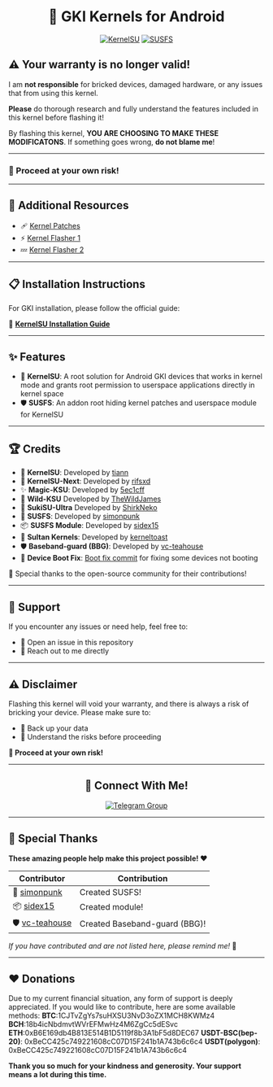 <div align="center">

# 🌟 GKI Kernels for Android

[![KernelSU](https://img.shields.io/badge/KernelSU-Supported-green)](https://kernelsu.org/)
[![SUSFS](https://img.shields.io/badge/SUSFS-Integrated-orange)](https://gitlab.com/simonpunk/susfs4ksu)

</div>

## ⚠️ Your warranty is no longer valid!

I am **not responsible** for bricked devices, damaged hardware, or any issues that from using this kernel.

**Please** do thorough research and fully understand the features included in this kernel before flashing it!

By flashing this kernel, **YOU ARE CHOOSING TO MAKE THESE MODIFICATONS**. If something goes wrong, **do not blame me**!

---

### 🚨 Proceed at your own risk!

---

## 🔗 Additional Resources

- 🩹 [Kernel Patches](https://github.com/Tam97123/kernel_patches)
- ⚡ [Kernel Flasher 1](https://github.com/fatalcoder524/KernelFlasher)
- 💤 [Kernel Flasher 2](https://github.com/libxzr/HorizonKernelFlasher)

---

## 📋 Installation Instructions

For GKI installation, please follow the official guide:

📖 **[KernelSU Installation Guide](https://kernelsu.org/guide/installation.html)**

---

## ✨ Features

- 🔐 **KernelSU**: A root solution for Android GKI devices that works in kernel mode and grants root permission to userspace applications directly in kernel space
- 🛡️ **SUSFS**: An addon root hiding kernel patches and userspace module for KernelSU

---

## 🏆 Credits

- 🔐 **KernelSU**: Developed by [tiann](https://github.com/tiann/KernelSU)
- 🚀 **KernelSU-Next**: Developed by [rifsxd](https://github.com/KernelSU-Next/KernelSU-Next)
- ✨ **Magic-KSU**: Developed by [5ec1cff](https://github.com/5ec1cff/KernelSU)
- 🌴 **Wild-KSU** Developed by [TheWildJames](https://github.com/WildKernels/Wild_KSU)
- 🎀 **SukiSU-Ultra** Developed by [ShirkNeko](https://github.com/SukiSU-Ultra/SukiSU-Ultra)
- 🎁 **SUSFS**: Developed by [simonpunk](https://gitlab.com/simonpunk/susfs4ksu.git)
- 📦 **SUSFS Module**: Developed by [sidex15](https://github.com/sidex15)
- 👑 **Sultan Kernels**: Developed by [kerneltoast](https://github.com/kerneltoast)
- 🛡️ **Baseband-guard (BBG)**: Developed by [vc-teahouse](https://github.com/vc-teahouse/Baseband-guard) 
- 🔧 **Device Boot Fix**: [Boot fix commit](https://github.com/Anything-at-25-00/android_kernel_common_android12-5.10/commit/2476d262b597fe8af82cfb7aaf96676f51c6b4ed) for fixing some devices not booting

🙏 Special thanks to the open-source community for their contributions!

---

## 💬 Support

If you encounter any issues or need help, feel free to:
- 🐛 Open an issue in this repository
- 💬 Reach out to me directly

---

## ⚠️ Disclaimer

Flashing this kernel will void your warranty, and there is always a risk of bricking your device. Please make sure to:
- 💾 Back up your data
- 🧠 Understand the risks before proceeding

**🚨 Proceed at your own risk!**

---

<div align="center">

## 📱 Connect With Me!

[![Telegram Group](https://img.shields.io/badge/Telegram-Tam-blue?logo=telegram)](https://t.me/Id5523842976)

</div>

---

## 🎉 Special Thanks

**These amazing people help make this project possible! ❤️**

| Contributor | Contribution |
|-------------|-------------|
| 🎁 [simonpunk](https://gitlab.com/simonpunk/susfs4ksu.git) | Created SUSFS! |
| 📦 [sidex15](https://github.com/sidex15) | Created module! |
| 🛡️ [vc-teahouse](https://github.com/vc-teahouse) | Created Baseband-guard (BBG)! |

*If you have contributed and are not listed here, please remind me!* 🙏

---

## ♥️ Donations

Due to my current financial situation, any form of support is deeply appreciated. If you would like to contribute, here are some available methods:
**BTC**:1CJTvZgYs7suHXSU3NvD3oZX1MCH8KWMz4
**BCH**:18b4icNbdmvtWVrEFMwHz4M6ZgCc5dESvc
**ETH**:0xB6E169db4B813E514B1D5119f8b3A1bF5d8DEC67
**USDT-BSC(bep-20)**: 0xBeCC425c749221608cC07D15F241b1A743b6c6c4
**USDT(polygon)**: 0xBeCC425c749221608cC07D15F241b1A743b6c6c4

**Thank you so much for your kindness and generosity. Your support means a lot during this time.**

